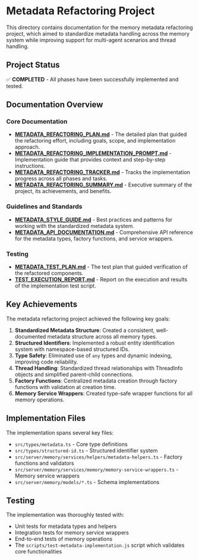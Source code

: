 # Metadata Refactoring Project

This directory contains documentation for the memory metadata refactoring project, which aimed to standardize metadata handling across the memory system while improving support for multi-agent scenarios and thread handling.

## Project Status

✅ **COMPLETED** - All phases have been successfully implemented and tested.

## Documentation Overview

### Core Documentation

- [**METADATA_REFACTORING_PLAN.md**](./METADATA_REFACTORING_PLAN.md) - The detailed plan that guided the refactoring effort, including goals, scope, and implementation approach.
- [**METADATA_REFACTORING_IMPLEMENTATION_PROMPT.md**](./METADATA_REFACTORING_IMPLEMENTATION_PROMPT.md) - Implementation guide that provides context and step-by-step instructions.
- [**METADATA_REFACTORING_TRACKER.md**](./METADATA_REFACTORING_TRACKER.md) - Tracks the implementation progress across all phases and tasks.
- [**METADATA_REFACTORING_SUMMARY.md**](./METADATA_REFACTORING_SUMMARY.md) - Executive summary of the project, its achievements, and benefits.

### Guidelines and Standards

- [**METADATA_STYLE_GUIDE.md**](./METADATA_STYLE_GUIDE.md) - Best practices and patterns for working with the standardized metadata system.
- [**METADATA_API_DOCUMENTATION.md**](./METADATA_API_DOCUMENTATION.md) - Comprehensive API reference for the metadata types, factory functions, and service wrappers.

### Testing

- [**METADATA_TEST_PLAN.md**](./METADATA_TEST_PLAN.md) - The test plan that guided verification of the refactored components.
- [**TEST_EXECUTION_REPORT.md**](./TEST_EXECUTION_REPORT.md) - Report on the execution and results of the implementation test script.

## Key Achievements

The metadata refactoring project achieved the following key goals:

1. **Standardized Metadata Structure**: Created a consistent, well-documented metadata structure across all memory types.
2. **Structured Identifiers**: Implemented a robust entity identification system with namespace-based structured IDs.
3. **Type Safety**: Eliminated use of `any` types and dynamic indexing, improving code reliability.
4. **Thread Handling**: Standardized thread relationships with ThreadInfo objects and simplified parent-child connections.
5. **Factory Functions**: Centralized metadata creation through factory functions with validation at creation time.
6. **Memory Service Wrappers**: Created type-safe wrapper functions for all memory operations.

## Implementation Files

The implementation spans several key files:

- `src/types/metadata.ts` - Core type definitions
- `src/types/structured-id.ts` - Structured identifier system
- `src/server/memory/services/helpers/metadata-helpers.ts` - Factory functions and validators
- `src/server/memory/services/memory/memory-service-wrappers.ts` - Memory service wrappers
- `src/server/memory/models/*.ts` - Schema implementations

## Testing

The implementation was thoroughly tested with:

- Unit tests for metadata types and helpers
- Integration tests for memory service wrappers
- End-to-end tests of memory operations
- The `scripts/test-metadata-implementation.js` script which validates core functionalities 